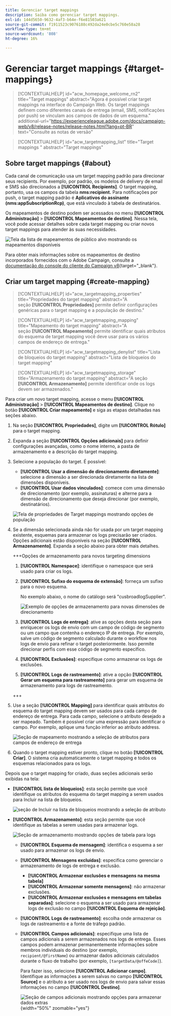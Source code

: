 ```yaml
---
title: Gerenciar target mappings
description: Saiba como gerenciar target mappings.
exl-id: 144d5650-9632-4af3-b64e-f6e81503a621
source-git-commit: f1911523c9076188c492da24e0cbe5c760e58a28
workflow-type: tm+mt
source-wordcount: '808'
ht-degree: 16%

---
```


# Gerenciar target mappings {#target-mappings}

>[!CONTEXTUALHELP]
>id="acw_homepage_welcome_rn2"
>title="Target mappings"
>abstract="Agora é possível criar target mappings na interface do Campaign Web. Os target mappings definem como diferentes canais de entrega (email, SMS, notificações por push) se vinculam aos campos de dados de um esquema."
>additional-url="https://experienceleague.adobe.com/docs/campaign-web/v8/release-notes/release-notes.html?lang=pt-BR" text="Consulte as notas de versão"

>[!CONTEXTUALHELP]
>id="acw_targetmapping_list"
>title="Target mappings "
>abstract="Target mappings"

## Sobre target mappings {#about}

Cada canal de comunicação usa um target mapping padrão para direcionar seus recipients. Por exemplo, por padrão, os modelos de delivery de email e SMS são direcionados a **[!UICONTROL Recipients]**. O target mapping, portanto, usa os campos da tabela **nms:recipient.** Para notificações por push, o target mapping padrão é **Aplicativos do assinante (nms:appSubscriptionRcp)**, que está vinculado à tabela de destinatários.

Os mapeamentos de destino podem ser acessados no menu **[!UICONTROL Administração]** > **[!UICONTROL Mapeamentos de destino]**. Nessa tela, você pode acessar detalhes sobre cada target mapping ou criar novos target mappings para atender às suas necessidades.

![Tela da lista de mapeamentos de público alvo mostrando os mapeamentos disponíveis](assets/target-mappings-list.png)

Para obter mais informações sobre os mapeamentos de destino incorporados fornecidos com o Adobe Campaign, consulte a [documentação do console do cliente do Campaign v8](https://experienceleague.adobe.com/docs/campaign/campaign-v8/audience/add-profiles/target-mappings.html?lang=pt-BR){target="_blank"}.

## Criar um target mapping {#create-mapping}

>[!CONTEXTUALHELP]
>id="acw_targetmapping_properties"
>title="Propriedades do target mapping"
>abstract="A seção **[!UICONTROL Propriedades]** permite definir configurações genéricas para o target mapping e a população de destino."

>[!CONTEXTUALHELP]
>id="acw_targetmapping_mapping"
>title="Mapeamento do target mapping"
>abstract="A seção **[!UICONTROL Mapeamento]** permite identificar quais atributos do esquema de target mapping você deve usar para os vários campos de endereço de entrega."

>[!CONTEXTUALHELP]
>id="acw_targetmapping_denylist"
>title="Lista de bloqueios do target mapping"
>abstract="Lista de bloqueios do target mapping"

>[!CONTEXTUALHELP]
>id="acw_targetmapping_storage"
>title="Armazenamento do target mapping"
>abstract="A seção **[!UICONTROL Armazenamento]** permite identificar onde os logs devem ser armazenados."

Para criar um novo target mapping, acesse o menu **[!UICONTROL Administração]** > **[!UICONTROL Mapeamentos de destino]**. Clique no botão **[!UICONTROL Criar mapeamento]** e siga as etapas detalhadas nas seções abaixo.

1. Na seção **[!UICONTROL Propriedades]**, digite um **[!UICONTROL Rótulo]** para o target mapping.

1. Expanda a seção **[!UICONTROL Opções adicionais]** para definir configurações avançadas, como o nome interno, a pasta de armazenamento e a descrição do target mapping.

1. Selecione a população do target. É possível:

   * **[!UICONTROL Usar a dimensão de direcionamento diretamente]**: selecione a dimensão a ser direcionada diretamente na lista de dimensões disponíveis.
   * **[!UICONTROL Usar dados vinculados]**: comece com uma dimensão de direcionamento (por exemplo, assinaturas) e alterne para a dimensão de direcionamento que deseja direcionar (por exemplo, destinatários).

   ![Tela de propriedades de Target mappings mostrando opções de população](assets/target-mappings-properties.png)

1. Se a dimensão selecionada ainda não for usada por um target mapping existente, esquemas para armazenar os logs precisarão ser criados. Opções adicionais estão disponíveis na seção **[!UICONTROL Armazenamento]**. Expanda a seção abaixo para obter mais detalhes.

   +++Opções de armazenamento para novos targeting dimensions

   1. **[!UICONTROL Namespace]**: identifique o namespace que será usado para criar os logs.
   1. **[!UICONTROL Sufixo do esquema de extensão]**: forneça um sufixo para o novo esquema.

      No exemplo abaixo, o nome do catálogo será &quot;cusbroadlogSupplier&quot;.

      ![Exemplo de opções de armazenamento para novas dimensões de direcionamento](assets/target-mappings-new.png)

   1. **[!UICONTROL Logs de entrega]**: ative as opções desta seção para enriquecer os logs de envio com um campo de código de segmento ou um campo que contenha o endereço IP de entrega. Por exemplo, salve um código de segmento calculado durante o workflow nos logs de envio para refinar o target posteriormente. Isso permite direcionar perfis com esse código de segmento específico.

   1. **[!UICONTROL Exclusões]**: especifique como armazenar os logs de exclusões.

   1. **[!UICONTROL Logs de rastreamento]**: ative a opção **[!UICONTROL Gerar um esquema para rastreamento]** para gerar um esquema de armazenamento para logs de rastreamento.

   +++

1. Use a seção **[!UICONTROL Mapping]** para identificar quais atributos do esquema do target mapping devem ser usados para cada campo de endereço de entrega. Para cada campo, selecione o atributo desejado a ser mapeado. Também é possível criar uma expressão para identificar o campo. Por exemplo, aplique uma função inferior ao atributo address.

   ![Seção de mapeamento mostrando a seleção de atributos para campos de endereço de entrega](assets/target-mappings-mapping.png)

1. Quando o target mapping estiver pronto, clique no botão **[!UICONTROL Criar]**. O sistema cria automaticamente o target mapping e todos os esquemas relacionados para os logs.

Depois que o target mapping for criado, duas seções adicionais serão exibidas na tela:

* **[!UICONTROL lista de bloqueios]**: esta seção permite que você identifique os atributos do esquema do target mapping a serem usados para Incluir na lista de bloqueios.

  ![seção de Incluir na lista de bloqueios mostrando a seleção de atributo](assets/target-mappings-denylisting.png)

* **[!UICONTROL Armazenamento]**: esta seção permite que você identifique as tabelas a serem usadas para armazenar logs.

  ![Seção de armazenamento mostrando opções de tabela para logs](assets/target-mappings-storage.png)

   * **[!UICONTROL Esquema de mensagem]**: identifica o esquema a ser usado para armazenar os logs de envio.
   * **[!UICONTROL Mensagens excluídas]**: especifica como gerenciar o armazenamento de logs de entrega e exclusão.

      * **[!UICONTROL Armazenar exclusões e mensagens na mesma tabela]**
      * **[!UICONTROL Armazenar somente mensagens]**: não armazenar exclusões.
      * **[!UICONTROL Armazenar exclusões e mensagens em tabelas separadas]**: selecione o esquema a ser usado para armazenar logs de exclusão no campo **[!UICONTROL Esquema de rejeição]**.

   * **[!UICONTROL Logs de rastreamento]**: escolha onde armazenar os logs de rastreamento e a fonte de tráfego padrão.
   * **[!UICONTROL Campos adicionais]**: especifique uma lista de campos adicionais a serem armazenados nos logs de entrega. Esses campos podem armazenar permanentemente informações sobre membros individuais do destino (por exemplo, `recipient/@firstName`) ou armazenar dados adicionais calculados durante o fluxo de trabalho (por exemplo, `[targetData/@offeCode]`).

     Para fazer isso, selecione **[!UICONTROL Adicionar campo]**. Identifique as informações a serem salvas no campo **[!UICONTROL Source]** e o atributo a ser usado nos logs de envio para salvar essas informações no campo **[!UICONTROL Destino]**.

     ![Seção de campos adicionais mostrando opções para armazenar dados extras](assets/target-mappings-additional.png){width="50%" zoomable="yes"}